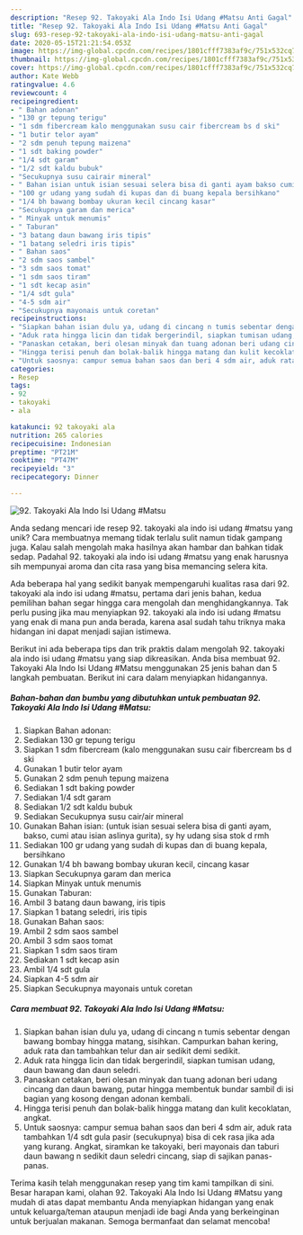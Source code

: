 ```yaml
---
description: "Resep 92. Takoyaki Ala Indo Isi Udang #Matsu Anti Gagal"
title: "Resep 92. Takoyaki Ala Indo Isi Udang #Matsu Anti Gagal"
slug: 693-resep-92-takoyaki-ala-indo-isi-udang-matsu-anti-gagal
date: 2020-05-15T21:21:54.053Z
image: https://img-global.cpcdn.com/recipes/1801cfff7383af9c/751x532cq70/92-takoyaki-ala-indo-isi-udang-matsu-foto-resep-utama.jpg
thumbnail: https://img-global.cpcdn.com/recipes/1801cfff7383af9c/751x532cq70/92-takoyaki-ala-indo-isi-udang-matsu-foto-resep-utama.jpg
cover: https://img-global.cpcdn.com/recipes/1801cfff7383af9c/751x532cq70/92-takoyaki-ala-indo-isi-udang-matsu-foto-resep-utama.jpg
author: Kate Webb
ratingvalue: 4.6
reviewcount: 4
recipeingredient:
- " Bahan adonan"
- "130 gr tepung terigu"
- "1 sdm fibercream kalo menggunakan susu cair fibercream bs d ski"
- "1 butir telor ayam"
- "2 sdm penuh tepung maizena"
- "1 sdt baking powder"
- "1/4 sdt garam"
- "1/2 sdt kaldu bubuk"
- "Secukupnya susu cairair mineral"
- " Bahan isian untuk isian sesuai selera bisa di ganti ayam bakso cumi atau isian aslinya gurita sy hy udang sisa stok d rmh"
- "100 gr udang yang sudah di kupas dan di buang kepala bersihkano"
- "1/4 bh bawang bombay ukuran kecil cincang kasar"
- "Secukupnya garam dan merica"
- " Minyak untuk menumis"
- " Taburan"
- "3 batang daun bawang iris tipis"
- "1 batang seledri iris tipis"
- " Bahan saos"
- "2 sdm saos sambel"
- "3 sdm saos tomat"
- "1 sdm saos tiram"
- "1 sdt kecap asin"
- "1/4 sdt gula"
- "4-5 sdm air"
- "Secukupnya mayonais untuk coretan"
recipeinstructions:
- "Siapkan bahan isian dulu ya, udang di cincang n tumis sebentar dengan bawang bombay hingga matang, sisihkan. Campurkan bahan kering, aduk rata dan tambahkan telur dan air sedikit demi sedikit."
- "Aduk rata hingga licin dan tidak bergerindil, siapkan tumisan udang, daun bawang dan daun seledri."
- "Panaskan cetakan, beri olesan minyak dan tuang adonan beri udang cincang dan daun bawang, putar hingga membentuk bundar sambil di isi bagian yang kosong dengan adonan kembali."
- "Hingga terisi penuh dan bolak-balik hingga matang dan kulit kecoklatan, angkat."
- "Untuk saosnya: campur semua bahan saos dan beri 4 sdm air, aduk rata tambahkan 1/4 sdt gula pasir (secukupnya) bisa di cek rasa jika ada yang kurang. Angkat, siramkan ke takoyaki, beri mayonais dan taburi daun bawang n sedikit daun seledri cincang, siap di sajikan panas-panas."
categories:
- Resep
tags:
- 92
- takoyaki
- ala

katakunci: 92 takoyaki ala 
nutrition: 265 calories
recipecuisine: Indonesian
preptime: "PT21M"
cooktime: "PT47M"
recipeyield: "3"
recipecategory: Dinner

---
```



![92. Takoyaki Ala Indo Isi Udang #Matsu](https://img-global.cpcdn.com/recipes/1801cfff7383af9c/751x532cq70/92-takoyaki-ala-indo-isi-udang-matsu-foto-resep-utama.jpg)

Anda sedang mencari ide resep 92. takoyaki ala indo isi udang #matsu yang unik? Cara membuatnya memang tidak terlalu sulit namun tidak gampang juga. Kalau salah mengolah maka hasilnya akan hambar dan bahkan tidak sedap. Padahal 92. takoyaki ala indo isi udang #matsu yang enak harusnya sih mempunyai aroma dan cita rasa yang bisa memancing selera kita.



Ada beberapa hal yang sedikit banyak mempengaruhi kualitas rasa dari 92. takoyaki ala indo isi udang #matsu, pertama dari jenis bahan, kedua pemilihan bahan segar hingga cara mengolah dan menghidangkannya. Tak perlu pusing jika mau menyiapkan 92. takoyaki ala indo isi udang #matsu yang enak di mana pun anda berada, karena asal sudah tahu triknya maka hidangan ini dapat menjadi sajian istimewa.


Berikut ini ada beberapa tips dan trik praktis dalam mengolah 92. takoyaki ala indo isi udang #matsu yang siap dikreasikan. Anda bisa membuat 92. Takoyaki Ala Indo Isi Udang #Matsu menggunakan 25 jenis bahan dan 5 langkah pembuatan. Berikut ini cara dalam menyiapkan hidangannya.

<!--inarticleads1-->

##### Bahan-bahan dan bumbu yang dibutuhkan untuk pembuatan 92. Takoyaki Ala Indo Isi Udang #Matsu:

1. Siapkan  Bahan adonan:
1. Sediakan 130 gr tepung terigu
1. Siapkan 1 sdm fibercream (kalo menggunakan susu cair fibercream bs d ski
1. Gunakan 1 butir telor ayam
1. Gunakan 2 sdm penuh tepung maizena
1. Sediakan 1 sdt baking powder
1. Sediakan 1/4 sdt garam
1. Sediakan 1/2 sdt kaldu bubuk
1. Sediakan Secukupnya susu cair/air mineral
1. Gunakan  Bahan isian: (untuk isian sesuai selera bisa di ganti ayam, bakso, cumi atau isian aslinya gurita), sy hy udang sisa stok d rmh
1. Sediakan 100 gr udang yang sudah di kupas dan di buang kepala, bersihkano
1. Gunakan 1/4 bh bawang bombay ukuran kecil, cincang kasar
1. Siapkan Secukupnya garam dan merica
1. Siapkan  Minyak untuk menumis
1. Gunakan  Taburan:
1. Ambil 3 batang daun bawang, iris tipis
1. Siapkan 1 batang seledri, iris tipis
1. Gunakan  Bahan saos:
1. Ambil 2 sdm saos sambel
1. Ambil 3 sdm saos tomat
1. Siapkan 1 sdm saos tiram
1. Sediakan 1 sdt kecap asin
1. Ambil 1/4 sdt gula
1. Siapkan 4-5 sdm air
1. Siapkan Secukupnya mayonais untuk coretan




<!--inarticleads2-->

##### Cara membuat 92. Takoyaki Ala Indo Isi Udang #Matsu:

1. Siapkan bahan isian dulu ya, udang di cincang n tumis sebentar dengan bawang bombay hingga matang, sisihkan. Campurkan bahan kering, aduk rata dan tambahkan telur dan air sedikit demi sedikit.
1. Aduk rata hingga licin dan tidak bergerindil, siapkan tumisan udang, daun bawang dan daun seledri.
1. Panaskan cetakan, beri olesan minyak dan tuang adonan beri udang cincang dan daun bawang, putar hingga membentuk bundar sambil di isi bagian yang kosong dengan adonan kembali.
1. Hingga terisi penuh dan bolak-balik hingga matang dan kulit kecoklatan, angkat.
1. Untuk saosnya: campur semua bahan saos dan beri 4 sdm air, aduk rata tambahkan 1/4 sdt gula pasir (secukupnya) bisa di cek rasa jika ada yang kurang. Angkat, siramkan ke takoyaki, beri mayonais dan taburi daun bawang n sedikit daun seledri cincang, siap di sajikan panas-panas.




Terima kasih telah menggunakan resep yang tim kami tampilkan di sini. Besar harapan kami, olahan 92. Takoyaki Ala Indo Isi Udang #Matsu yang mudah di atas dapat membantu Anda menyiapkan hidangan yang enak untuk keluarga/teman ataupun menjadi ide bagi Anda yang berkeinginan untuk berjualan makanan. Semoga bermanfaat dan selamat mencoba!
